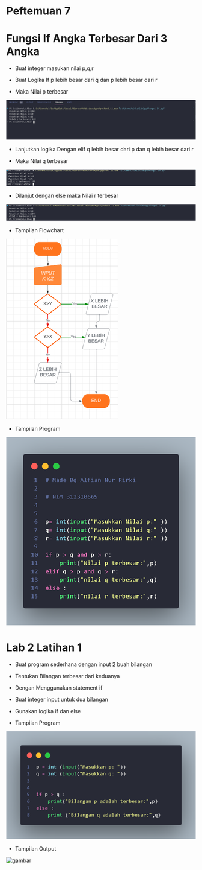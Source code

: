 # Peftemuan 7


<h1>Fungsi If Angka Terbesar Dari 3 Angka</h1>

+ <p>Buat integer masukan nilai p,q,r</p>
+ <p>Buat Logika If p lebih besar dari q dan p lebih besar dari r</p>
+ <p>Maka Nilai p terbesar</p>

 ![gambar](dokumentasi/p.png)

+ <p>Lanjutkan logika Dengan elif q lebih besar dari p dan q lebih besar dari r</p>
+ <p>Maka Nilai q terbesar</p>

 ![gambar](dokumentasi/q.png)

+ <p>Dilanjut dengan else maka Nilai r terbesar</p>

 ![gambar](dokumentasi/r.png)

+ <p>Tampilan Flowchart</p>

 ![gambar](dokumentasi/Flowchart.png)

+ <p>Tampilan Program</p>

 ![gambar](dokumentasi/Program.png)

 <h1>Lab 2 Latihan 1</h1>
 
+ <p> Buat program sederhana dengan input 2 buah bilangan </p>
 + <p> Tentukan Bilangan terbesar dari keduanya</p>
 + <p> Dengan Menggunakan statement if </p>
 + <p>Buat integer input untuk dua bilangan</p>
 + <p>Gunakan logika if dan else </p>
 + <p>Tampilan Program</p>

![gambar](dokumentasi/lab2.1n.png)

+ <p>Tampilan Output</p>

![gambar](dokumentasi/pq(2).png)





